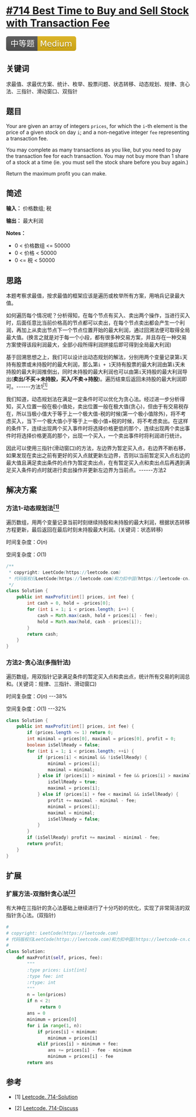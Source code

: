 # [#714 Best Time to Buy and Sell Stock with Transaction Fee](https://leetcode.com/problems/best-time-to-buy-and-sell-stock-with-transaction-fee/)

![Medium](/figures/Medium.svg)

## 关键词

求最值、求最优方案、统计、枚举、股票问题、状态转移、动态规划、规律、贪心法、三指针、滑动窗口、双指针

## 题目

Your are given an array of integers `prices`, for which the `i`-th element is the price of a given stock on day `i`; and a non-negative integer `fee` representing a transaction fee.

You may complete as many transactions as you like, but you need to pay the transaction fee for each transaction. You may not buy more than 1 share of a stock at a time (ie. you must sell the stock share before you buy again.)

Return the maximum profit you can make.

## 简述

**输入：** 价格数组; 税

**输出：** 最大利润

**Notes：**

+ 0 < 价格数组 <= 50000
+ 0 < 价格 < 50000
+ 0 <= 税 < 50000

## 思路

本题考察求最值，按求最值的框架应该是遍历或枚举所有方案，用哨兵记录最大值。

如何遍历每个情况呢？分析得知，在每个节点有买入、卖出两个操作，当进行买入时，后面任意比当前价格高的节点都可以卖出，在每个节点卖出都会产生一个利润，再加上从卖出节点下一个节点位置开始的最大利润，通过回溯法便可取得全局最大值。(换言之就是对于每一个小段，都有很多种交易方案，并且存在一种交易方案使得该段利润最大，全部小段所得利润拼接后即可得到全局最大利润)

基于回溯思想之上，我们可以设计出动态规划的解法，分别用两个变量记录第`i`天持有股票或未持股时的最大利润，那么第`i + 1`天持有股票的最大利润由第`i`天未持股的最大利润推倒出，同时未持股的最大利润也可以由第`i`天持股的最大利润导出(**卖出/不买->未持股，买入/不卖->持股**)。遍历结束后返回未持股的最大利润即可。------方法1[$^{[1]}$](#refer-anchor-1)

我们知道，动态规划法在满足一定条件时可以优化为贪心法。经过进一步分析得知，买入位置一般在极小值处，卖出位置一般在极大值(贪心)，但由于有交易税存在，所以当极小值大于等于上一个极大值-税的时候(第一个极小值除外)，将不考虑买入，当下一个极大值小于等于上一极小值+税的时候，将不考虑卖出。在这样的条件下，连续出现两个买入事件时将选择价格更低的那个，连续出现两个卖出事件时将选择价格更高的那个，出现一个买入，一个卖出事件时将利润进行统计。

因此可以使用三指针(滑动窗口)的方法，左边界为暂定买入点，右边界不断右移，如果发现在卖出之前有更好的买入点就更新左边界，否则以当前暂定买入点右边的最大值且满足卖出条件的点作为暂定卖出点，在有暂定买入点和卖出点后再遇到满足买入条件的点时就进行卖出操作并更新左边界为当前点。------方法2

## 解决方案

### 方法1-动态规划法[$^{[1]}$](#refer-anchor-1)

遍历数组，用两个变量记录当前时刻继续持股和未持股的最大利润，根据状态转移方程更新，最后返回在最后时刻未持股最大利润。(关键词：状态转移)

时间复杂度：$O(n)$

空间复杂度：$O(1)$

``` java
/**
 * copyright: LeetCode(https://leetcode.com)
 * 代码版权归LeetCode(https://leetcode.com)和力扣中国(https://leetcode-cn.com/)所有
 */
class Solution {
    public int maxProfit(int[] prices, int fee) {
        int cash = 0, hold = -prices[0];
        for (int i = 1; i < prices.length; i++) {
            cash = Math.max(cash, hold + prices[i] - fee);
            hold = Math.max(hold, cash - prices[i]);
        }
        return cash;
    }
}
```

### 方法2-贪心法(多指针法)

遍历数组，用双指针记录满足条件的暂定买入点和卖出点，统计所有交易的利润总和。(关键词：规律、三指针、滑动窗口)

时间复杂度：$O(n)$ ---38%

空间复杂度：$O(1)$ ---32%

``` java
class Solution {
    public int maxProfit(int[] prices, int fee) {
        if (prices.length <= 1) return 0;
        int minimal = prices[0], maximal = prices[0], profit = 0;
        boolean isSellReady = false;
        for (int i = 1; i < prices.length; ++i) {
            if (prices[i] < minimal && !isSellReady) {
                minimal = prices[i];
                maximal = minimal;
            } else if (prices[i] > minimal + fee && prices[i] > maximal) {
                isSellReady = true;
                maximal = prices[i];
            } else if (prices[i] + fee < maximal && isSellReady) {
                profit += maximal - minimal - fee;
                minimal = prices[i];
                maximal = minimal;
                isSellReady = false;
            }
        }
        if (isSellReady) profit += maximal - minimal - fee;
        return profit;
    }
}
```

## 扩展

### 扩展方法-双指针贪心法[$^{[2]}$](#refer-anchor-2)

有大神在三指针的贪心法基础上继续进行了十分巧妙的优化，实现了非常简洁的双指针贪心法。(双指针)

``` python
#
# copyright: LeetCode(https://leetcode.com)
# 代码版权归LeetCode(https://leetcode.com)和力扣中国(https://leetcode-cn.com/)所有
#
class Solution:
    def maxProfit(self, prices, fee):
        """
        :type prices: List[int]
        :type fee: int
        :rtype: int
        """
        n = len(prices)
        if n < 2:
             return 0
        ans = 0
        minimum = prices[0]
        for i in range(1, n):
            if prices[i] < minimum:
                minimum = prices[i]
            elif prices[i] > minimum + fee:
                ans += prices[i] - fee - minimum
                minimum = prices[i] - fee
        return ans
```

## 参考

<div id="refer-anchor-1"></div>

+ [1] [Leetcode. 714-Solution](https://leetcode.com/problems/best-time-to-buy-and-sell-stock-with-transaction-fee/solution/)

<div id="refer-anchor-2"></div>

+ [2] [Leetcode. 714-Discuss](https://leetcode.com/problems/best-time-to-buy-and-sell-stock-with-transaction-fee/discuss/201603/Python.-Greedy-is-good.)
